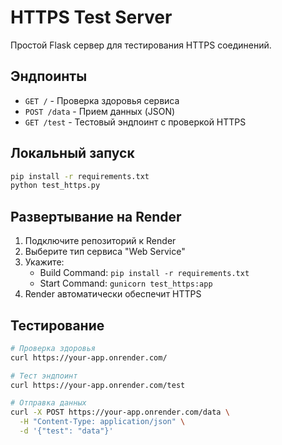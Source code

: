 # HTTPS Test Server

Простой Flask сервер для тестирования HTTPS соединений.

## Эндпоинты

- `GET /` - Проверка здоровья сервиса
- `POST /data` - Прием данных (JSON)
- `GET /test` - Тестовый эндпоинт с проверкой HTTPS

## Локальный запуск

```bash
pip install -r requirements.txt
python test_https.py
```

## Развертывание на Render

1. Подключите репозиторий к Render
2. Выберите тип сервиса "Web Service"
3. Укажите:
   - Build Command: `pip install -r requirements.txt`
   - Start Command: `gunicorn test_https:app`
4. Render автоматически обеспечит HTTPS

## Тестирование

```bash
# Проверка здоровья
curl https://your-app.onrender.com/

# Тест эндпоинт
curl https://your-app.onrender.com/test

# Отправка данных
curl -X POST https://your-app.onrender.com/data \
  -H "Content-Type: application/json" \
  -d '{"test": "data"}'
```
